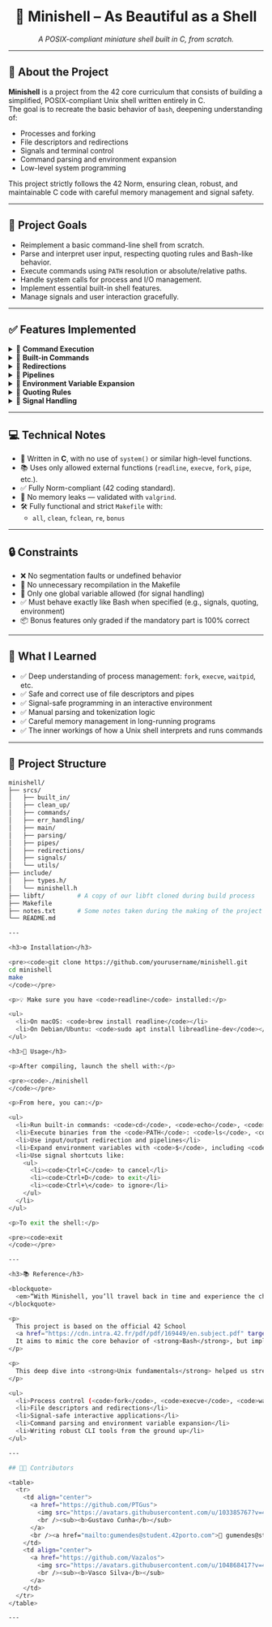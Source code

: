 <h1 align="center">🐚 Minishell – As Beautiful as a Shell</h1>

<p align="center">
  <em>A POSIX-compliant miniature shell built in C, from scratch.</em>
</p>

---

## 📖 About the Project

**Minishell** is a project from the 42 core curriculum that consists of building a simplified, POSIX-compliant Unix shell written entirely in C.  
The goal is to recreate the basic behavior of `bash`, deepening understanding of:

- Processes and forking
- File descriptors and redirections
- Signals and terminal control
- Command parsing and environment expansion
- Low-level system programming

This project strictly follows the 42 Norm, ensuring clean, robust, and maintainable C code with careful memory management and signal safety.

---

## 📌 Project Goals

- Reimplement a basic command-line shell from scratch.
- Parse and interpret user input, respecting quoting rules and Bash-like behavior.
- Execute commands using `PATH` resolution or absolute/relative paths.
- Handle system calls for process and I/O management.
- Implement essential built-in shell features.
- Manage signals and user interaction gracefully.

---

## ✅ Features Implemented

<details>
<summary>🔹 <strong>Command Execution</strong></summary>

- Executes binaries found in the `PATH`, or via absolute/relative paths.
- Supports foreground process execution.
- Allows command chaining through pipes (`|`).
</details>

<details>
<summary>🔹 <strong>Built-in Commands</strong></summary>

- `echo` with `-n` option  
- `cd` (relative/absolute path support)  
- `pwd`  
- `export`  
- `unset`  
- `env`  
- `exit`  
</details>

<details>
<summary>🔹 <strong>Redirections</strong></summary>

- `<`  — input redirection  
- `>`  — output redirection  
- `>>` — append output redirection  
- `<<` — heredoc (with proper delimiter and quoting support)  
</details>

<details>
<summary>🔹 <strong>Pipelines</strong></summary>

- Supports `|` operator to chain commands together.  
- Proper use of `pipe()` and `dup2()` for data redirection between commands.
</details>

<details>
<summary>🔹 <strong>Environment Variable Expansion</strong></summary>

- Expands `$VAR` from current environment.  
- Expands `$?` to reflect the last command’s exit status.
</details>

<details>
<summary>🔹 <strong>Quoting Rules</strong></summary>

- Single quotes `'...'` disable all expansions.  
- Double quotes `"..."` preserve all characters except `$`.
</details>

<details>
<summary>🔹 <strong>Signal Handling</strong></summary>

- `Ctrl+C` → Interrupts current command and displays a new prompt  
- `Ctrl+D` → Exits the shell  
- `Ctrl+\` → Ignored (default behavior)  
- Uses only **one** global variable for signal communication (as per the subject)
</details>

---

## 💻 Technical Notes

- 📌 Written in **C**, with no use of `system()` or similar high-level functions.
- 📚 Uses only allowed external functions (`readline`, `execve`, `fork`, `pipe`, etc.).
- ✅ Fully Norm-compliant (42 coding standard).
- 🔐 No memory leaks — validated with `valgrind`.
- 🛠️ Fully functional and strict `Makefile` with:
  - `all`, `clean`, `fclean`, `re`, `bonus`

---

## 🔒 Constraints

- ❌ No segmentation faults or undefined behavior
- 🔄 No unnecessary recompilation in the Makefile
- 📁 Only one global variable allowed (for signal handling)
- ✅ Must behave exactly like Bash when specified (e.g., signals, quoting, environment)
- 📦 Bonus features only graded if the mandatory part is 100% correct

---

## 🧠 What I Learned

- ✅ Deep understanding of process management: `fork`, `execve`, `waitpid`, etc.
- ✅ Safe and correct use of file descriptors and pipes
- ✅ Signal-safe programming in an interactive environment
- ✅ Manual parsing and tokenization logic
- ✅ Careful memory management in long-running programs
- ✅ The inner workings of how a Unix shell interprets and runs commands

---

## 📁 Project Structure

```bash
minishell/
├── srcs/
│   ├── built_in/
│   ├── clean_up/
│   ├── commands/
│   ├── err_handling/
│   ├── main/
│   ├── parsing/
│   ├── pipes/
│   ├── redirections/
│   ├── signals/
│   └── utils/
├── include/
│   ├── types.h/
│   └── minishell.h
├── libft/         # A copy of our libft cloned during build process
├── Makefile
├── notes.txt      # Some notes taken during the making of the project
└── README.md

---

<h3>⚙️ Installation</h3>

<pre><code>git clone https://github.com/yourusername/minishell.git
cd minishell
make
</code></pre>

<p>💡 Make sure you have <code>readline</code> installed:</p>

<ul>
  <li>On macOS: <code>brew install readline</code></li>
  <li>On Debian/Ubuntu: <code>sudo apt install libreadline-dev</code></li>
</ul>

<h3>🚀 Usage</h3>

<p>After compiling, launch the shell with:</p>

<pre><code>./minishell
</code></pre>

<p>From here, you can:</p>

<ul>
  <li>Run built-in commands: <code>cd</code>, <code>echo</code>, <code>pwd</code>, <code>exit</code>, etc.</li>
  <li>Execute binaries from the <code>PATH</code>: <code>ls</code>, <code>grep</code>, <code>cat</code>, etc.</li>
  <li>Use input/output redirection and pipelines</li>
  <li>Expand environment variables with <code>$</code>, including <code>$?</code></li>
  <li>Use signal shortcuts like:
    <ul>
      <li><code>Ctrl+C</code> to cancel</li>
      <li><code>Ctrl+D</code> to exit</li>
      <li><code>Ctrl+\</code> to ignore</li>
    </ul>
  </li>
</ul>

<p>To exit the shell:</p>

<pre><code>exit
</code></pre>

---

<h3>📚 Reference</h3>

<blockquote>
  <em>“With Minishell, you’ll travel back in time and experience the challenges developers faced before Windows existed.”</em>
</blockquote>

<p>
  This project is based on the official 42 School
  <a href="https://cdn.intra.42.fr/pdf/pdf/169449/en.subject.pdf" target="_blank" rel="noopener noreferrer"><strong>subject</strong></a> (v9.1).
  It aims to mimic the core behavior of <strong>Bash</strong>, but implemented entirely from scratch using system-level <strong>C programming</strong>.
</p>

<p>
  This deep dive into <strong>Unix fundamentals</strong> helped us strengthen our understanding of:
</p>

<ul>
  <li>Process control (<code>fork</code>, <code>execve</code>, <code>waitpid</code>)</li>
  <li>File descriptors and redirections</li>
  <li>Signal-safe interactive applications</li>
  <li>Command parsing and environment variable expansion</li>
  <li>Writing robust CLI tools from the ground up</li>
</ul>

---

## 👨‍💻 Contributors

<table>
  <tr>
    <td align="center">
      <a href="https://github.com/PTGus">
        <img src="https://avatars.githubusercontent.com/u/103385767?v=4" width="100px;" alt="PTGus"/>
        <br /><sub><b>Gustavo Cunha</b></sub>
      </a>
      <br /><a href="mailto:gumendes@student.42porto.com">📧 gumendes@student.42porto.com</a>
    </td>
    <td align="center">
      <a href="https://github.com/Vazalos">
        <img src="https://avatars.githubusercontent.com/u/104868417?v=4" width="100px;" alt="Vazalos"/>
        <br /><sub><b>Vasco Silva</b></sub>
      </a>
    </td>
  </tr>
</table>

---